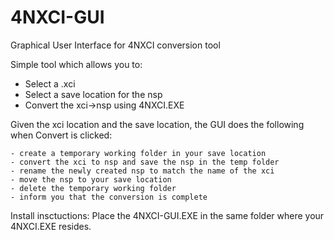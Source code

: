 # 4NXCI-GUI
Graphical User Interface for 4NXCI conversion tool

Simple tool which allows you to:


  - Select a .xci
  - Select a save location for the nsp
  - Convert the xci->nsp using 4NXCI.EXE
 

Given the xci location and the save location, the GUI does the following when Convert is clicked:

    - create a temporary working folder in your save location
    - convert the xci to nsp and save the nsp in the temp folder
    - rename the newly created nsp to match the name of the xci
    - move the nsp to your save location
    - delete the temporary working folder
    - inform you that the conversion is complete

Install insctuctions:
  Place the 4NXCI-GUI.EXE in the same folder where your 4NXCI.EXE resides.
